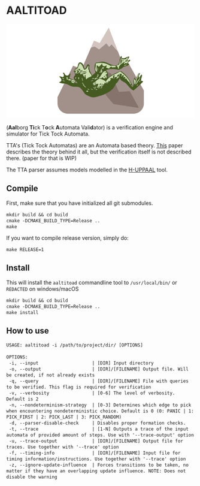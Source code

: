 # AALTITOAD

![logo](AALTITOAD_LOGO_SMALLER.png)

(**Aal**borg **Ti**ck T**o**ck **A**utomata Vali**d**ator) is a verification engine and simulator for Tick Tock Automata. 

TTA's (Tick Tock Automatas) are an Automata based theory. [This](https://projekter.aau.dk/projekter/da/studentthesis/tick-tock-automata-a-modelling-formalism-for-real-world-industrial-systems(8cb83e04-9b9a-4261-b457-1d09d85e593e).html) paper describes the theory behind it all, but the verification itself is not described there. (paper for that is WIP)

The TTA parser assumes models modelled in the [H-UPPAAL](https://github.com/DEIS-Tools/H-Uppaal) tool.  

## Compile
First, make sure that you have initialized all git submodules.
```
mkdir build && cd build
cmake -DCMAKE_BUILD_TYPE=Release ..
make
```
If you want to compile release version, simply do:
```
make RELEASE=1
```

## Install
This will install the `aaltitoad` commandline tool to `/usr/local/bin/` or `REDACTED` on windows/macOS  
```
mkdir build && cd build
cmake -DCMAKE_BUILD_TYPE=Release ..
make install
```

## How to use
```
USAGE: aaltitoad -i /path/to/project/dir/ [OPTIONS]

OPTIONS:
 -i, --input	                | [DIR] Input directory
 -o, --output	                | [DIR]/[FILENAME] Output file. Will be created, if not already exists
 -q, --query	                | [DIR]/[FILENAME] File with queries to be verified. This flag is required for verification
 -v, --verbosity                | [0-6] The level of verbosity. Default is 2
 -n, --nondeterminism-strategy	| [0-3] Determines which edge to pick when encountering nondeterministic choice. Default is 0 (0: PANIC | 1: PICK_FIRST | 2: PICK_LAST | 3: PICK_RANDOM)
 -d, --parser-disable-check     | Disables proper formation checks.
 -t, --trace	                | [1-N] Outputs a trace of the input automata of provided amount of steps. Use with '--trace-output' option
 -u, --trace-output             | [DIR]/[FILENAME] Output file for traces. Use together with '--trace' option
 -f, --timing-info              | [DIR]/[FILENAME] Input file for timing information/instructions. Use together with '--trace' option
 -z, --ignore-update-influence	| Forces transitions to be taken, no matter if they have an overlapping update influence. NOTE: Does not disable the warning
```
